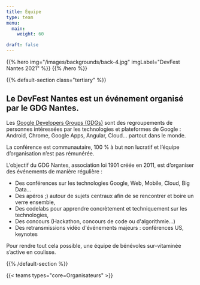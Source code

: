 ```yaml
---
title: Équipe
type: team
menu:
  main:
    weight: 60

draft: false
---
```


{{% hero img="/images/backgrounds/back-4.jpg" imgLabel="DevFest Nantes 2021" %}}
{{% /hero %}}

{{% default-section class="tertiary" %}}

## Le DevFest Nantes est un événement organisé par le GDG Nantes.

Les [Google Developers Groups (GDGs)](http://developers.google.com/groups) sont des regroupements de personnes intéressées par les technologies et plateformes de Google : Android, Chrome, Google Apps, Angular, Cloud... partout dans le monde.

La conférence est communautaire, 100 % à but non lucratif et l’équipe d’organisation n’est pas rémunérée.

L’objectif du GDG Nantes, association loi 1901 créée en 2011, est d’organiser des événements de manière régulière :

- Des conférences sur les technologies Google, Web, Mobile, Cloud, Big Data...
- Des apéros ;) autour de sujets centraux afin de se rencontrer et boire un verre ensemble,
- Des codelabs pour apprendre concrètement et techniquement sur les technologies,
- Des concours (Hackathon, concours de code ou d'algorithmie...)
- Des retransmissions vidéo d'événements majeurs : conférences US, keynotes

Pour rendre tout cela possible, une équipe de bénévoles sur-vitaminée s’active en coulisse.

{{% /default-section %}}

<!-- ... -->

{{< teams types="core=Organisateurs" >}}

<!-- ... -->

<!--
{{% partners categories="communautes,media" %}}
# Partners
{{% /partners %}}
-->

